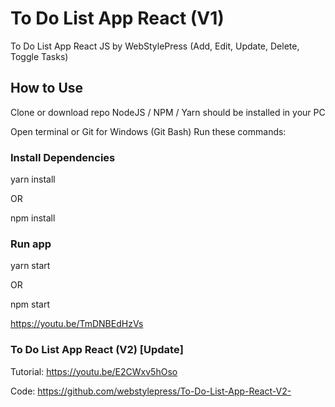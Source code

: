 # To Do List App React (V1)

To Do List App React JS by WebStylePress (Add, Edit, Update, Delete, Toggle Tasks)

## How to Use

Clone or download repo
NodeJS / NPM / Yarn should be installed in your PC

Open terminal or Git for Windows (Git Bash)
Run these commands:

### Install Dependencies

yarn install

OR

npm install

### Run app

yarn start

OR

npm start


https://youtu.be/TmDNBEdHzVs

### To Do List App React (V2) [Update]

Tutorial: https://youtu.be/E2CWxv5hOso

Code: https://github.com/webstylepress/To-Do-List-App-React-V2-
